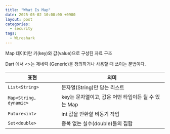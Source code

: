 ```yaml
---
title: "What Is Map"
date: 2025-05-02 10:00:00 +0900
layout: post
categories:
  - security
tags:
  - Wireshark
---
```


Map 데이터란 키(key)와 값(value)으로 구성된 자료 구조

Dart 에서 <>는 제네릭 (Generic)을 정의하거나 사용할 때 쓰이는 문법이다. 

| 표현              | 의미                                           |
|-------------------|------------------------------------------------|
| `List<String>`     | 문자열(String)만 담는 리스트                    |
| `Map<String, dynamic>` | key는 문자열이고, 값은 어떤 타입이든 될 수 있는 Map |
| `Future<int>`       | int 값을 반환할 비동기 작업                     |
| `Set<double>`       | 중복 없는 실수(double)들의 집합                 |



<code>
 
</code>
